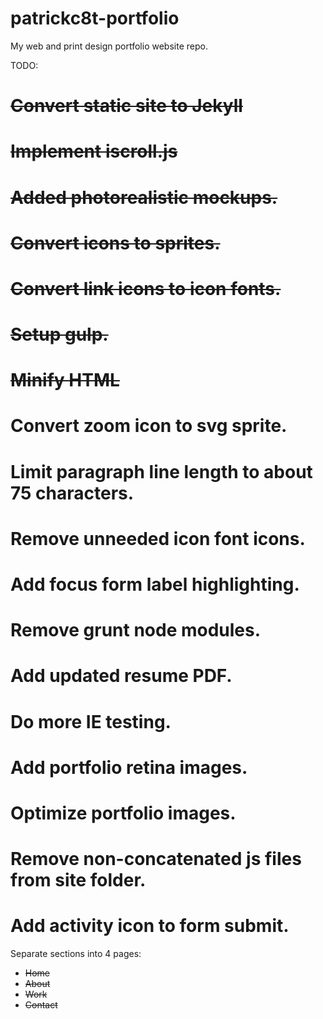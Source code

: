 patrickc8t-portfolio
====================

My web and print design portfolio website repo.

TODO:
# ~~Convert static site to Jekyll~~
# ~~Implement iscroll.js~~
# ~~Added photorealistic mockups.~~
# ~~Convert icons to sprites.~~
# ~~Convert link icons to icon fonts.~~
# ~~Setup gulp.~~
# ~~Minify HTML~~
# Convert zoom icon to svg sprite.
# Limit paragraph line length to about 75 characters.
# Remove unneeded icon font icons.
# Add focus form label highlighting.
# Remove grunt node modules.
# Add updated resume PDF.
# Do more IE testing.
# Add portfolio retina images.
# Optimize portfolio images.
# Remove non-concatenated js files from site folder.
# Add activity icon to form submit.

Separate sections into 4 pages:
* ~~Home~~
* ~~About~~
* ~~Work~~
* ~~Contact~~